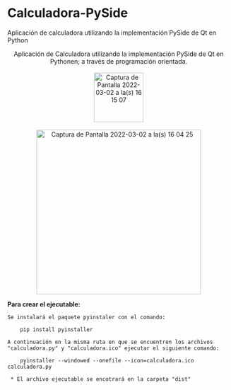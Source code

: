 # Calculadora-PySide
Aplicación de calculadora utilizando la implementación PySide de Qt en Python

<p align="center">
    Aplicación de Calculadora utilizando la implementación PySide de Qt en Pythonen; a través de programación orientada.
    <br>
    <br>
    <img width="112" alt="Captura de Pantalla 2022-03-02 a la(s) 16 15 07" src="https://user-images.githubusercontent.com/39862006/156458805-ffc9938a-f40f-4365-af03-dae691d212ad.png">
    <br>
    <br>
    <img width="372" alt="Captura de Pantalla 2022-03-02 a la(s) 16 04 25" src="https://user-images.githubusercontent.com/39862006/156458699-9218f34b-1152-47bf-8d85-593740282e00.png">

 
</p>




**Para crear el ejecutable:**
```
Se instalará el paquete pyinstaler con el comando:

    pip install pyinstaller
  
A continuación en la misma ruta en que se encuentren los archivos "calculadora.py" y "calculadora.ico" ejecutar el siguiente comando:

    pyinstaller --windowed --onefile --icon=calculadora.ico calculadora.py

 * El archivo ejecutable se encotrará en la carpeta "dist"
```
